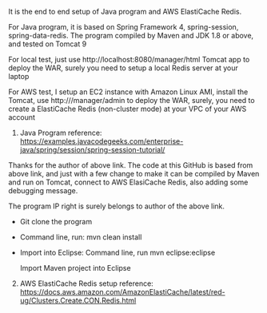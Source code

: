 It is the end to end setup of Java program and AWS ElastiCache Redis.

For Java program, it is based on Spring Framework 4, spring-session, spring-data-redis.
The program compiled by Maven and JDK 1.8 or above, and tested on Tomcat 9

For local test, just use http://localhost:8080/manager/html Tomcat app to deploy the WAR,
surely you need to setup a local Redis server at your laptop

For AWS test, I setup an EC2 instance with Amazon Linux AMI, install the Tomcat, use
http://<ec2-public-dns>/manager/admin to deploy the WAR, surely, you need to create a
ElastiCache Redis (non-cluster mode) at your VPC of your AWS account

1. Java Program reference:
https://examples.javacodegeeks.com/enterprise-java/spring/session/spring-session-tutorial/

Thanks for the author of above link. The code at this GitHub is based from above link,
and just with a few change to make it can be compiled by Maven and run on Tomcat, connect
to AWS ElasiCache Redis, also adding some debugging message. 

The program IP right is surely belongs to author of the above link.

- Git clone the program


- Command line, run: 
   mvn clean install

- Import into Eclipse:
  Command line, run mvn eclipse:eclipse

  Import Maven project into Eclipse


2. AWS ElastiCache Redis setup reference:  
https://docs.aws.amazon.com/AmazonElastiCache/latest/red-ug/Clusters.Create.CON.Redis.html
